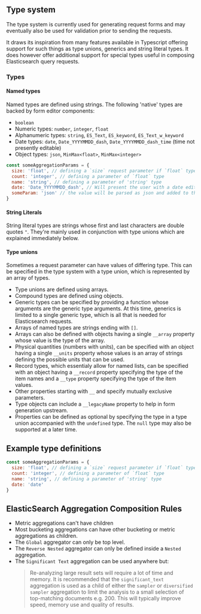 ## Type system

The type system is currently used for generating request forms and may
eventually also be used for validation prior to sending the requests.

It draws its inspiration from many features available in Typescript offering
support for such things as type unions, generics and string literal types. It
does however offer additional support for special types useful in composing
Elasticsearch query requests.

### Types

#### Named types

Named types are defined using strings. The following 'native' types are
backed by form editor components:

* `boolean`
* Numeric types: `number`, `integer`, `float`
* Alphanumeric types: `string`, `ES_Text`, `ES_keyword`, `ES_Text_w_keyword`
* Date types: `date`, `Date_YYYYMMDD_dash`, `Date_YYYYMMDD_dash_time` (time not
  presently editable)
* Object types: `json`, `MinMax<float>`, `MinMax<integer>`

```javascript
const someAggregationParams = {
  size: 'float', // defining a `size` request parameter if `float` type
  count: 'integer', // defining a parameter of `float` type
  name: 'string', // defining a parameter of 'string' type
  date: 'Date_YYYYMMDD_dash', // Will present the user with a date editor
  someParam: 'json' // the value will be parsed as json and added to the request
}
```

#### String Literals

String literal types are strings whose first and last characters are double 
quotes `"`. They're mainly used in conjunction with type unions which are
explained  immediately below.

#### Type unions

Sometimes a request parameter can have values of differing type. This can be
specified in the type system with a type union, which is represented by an
array of types.

* Type unions are defined using arrays.
* Compound types are defined using objects.
* Generic types can be specified by providing a function whose arguments are
  the generic type arguments. At this time, generics is limited to a single
  generic type, which is all that is needed for Elasticsearch requests.
* Arrays of named types are strings ending with `[]`.
* Arrays can also be defined with objects having a single `__array` property
  whose value is the type of the array.
* Physical quantities (numbers with units), can be specified with an object 
  having a single `__units` property whose values is an array of strings
  defining the possible units that can be used.
* Record types, which essentialy allow for named lists, can be specified with
  an object having a `__record` property specifying the type of the item names
  and a `__type` property specifying the type of the item values.
* Other properties starting with `__` and specify mutually exclusive parameters.
* Type objects can include a `__legacyName` property to help in form generation
  upstream.
* Properties can be defined as optional by specifying the type in a type union
  accompanied with the `undefined` type. The `null` type may also be supported 
  at a later time.

## Example type definitions
```javascript
const someAggregationParams = {
  size: 'float', // defining a `size` request parameter if `float` type
  count: 'integer', // defining a parameter of `float` type
  name: 'string', // defining a parameter of 'string' type
  date: 'date'
}
```

## ElasticSearch Aggregation Composition Rules

* Metric aggregations can't have children
* Most bucketing aggregations can have other bucketing or metric
  aggregations as children.
* The `Global` aggregator can only be top level.
* The `Reverse Nested` aggregator can only be defined inside a `Nested`
  aggregation.
* The `Significant Text` aggregation can be used anywhere but:
  > Re-analyzing large result sets will require a lot of time and memory. It is
  > recommended that the `significant_text` aggregation is used as a child of
  > either the `sampler` or `diversified sampler` aggregation to limit the
  > analysis to a small selection of top-matching documents e.g. 200. This will
  > typically improve speed, memory use and quality of results.
